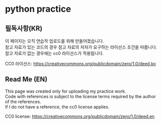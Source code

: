 # python practice

## 필독사항(KR)

이 페이지는 오직 연습작 업로드를 위해 만들어졌습니다. <br>
참고 자료가 있는 코드의 경우 참고 자료의 저자가 요구하는 라이선스 조건을 따릅니다.<br>
참고 자료가 없는 경우에는 cc0 라이선스가 적용됩니다.

CC0 라이선스: https://creativecommons.org/publicdomain/zero/1.0/deed.ko

## Read Me (EN)

This page was created only for uploading my practice work. <br>
Code with references is subject to the license terms required by the author of the references.<br>
If I do not have a reference, the cc0 license applies.

CC0 license: https://creativecommons.org/publicdomain/zero/1.0/deed.en
